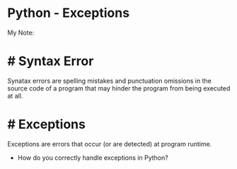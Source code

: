 # Python - Exceptions

My Note:
# # Syntax Error
Synatax errors are spelling mistakes and punctuation omissions in the source code of a program that may hinder the program from being executed at all.

# # Exceptions
Exceptions are errors that occur (or are detected) at program runtime.

* How do you correctly handle exceptions in Python?

